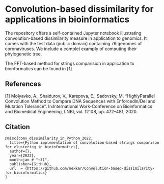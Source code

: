 # Convolution-based dissimilarity for applications in bioinformatics

The repository offers a self-contained Jupyter notebook illustrating convolution-based dissimilarity measure in application to genomics. It comes with the test data (public domain) containing 76 genomes of coronaviruses. We include a complet examply of computing their phylogenetic tree.

The FFT-based method for strings comparision in application to bionformatics can be found in [1]

## References

[1] Molyavko,  A.,  Shaidurov,  V.,  Karepova,  E.,  Sadovsky,  M.  “HighlyParallel Convolution Method to Compare DNA Sequences with EnforcedIn/Del and Mutation Tolerance”. In:International Work-Conference on Bioinformatics and Biomedical Engineering, LNBI, vol. 12108, pp. 472–481, 2020.

## Citation

    @misc{conv_dissimilarity_in_Python_2022,
      title={Python implementation of convolution-based strings comparison for clustering in bioinformatics},
      author={},
      year={2022},
      month=jan # "~31",
      publisher={GitHub},
      url  = {https://github.com/nekkar/Convolution-based-dissimilarity-for-bioinformatics}
    }
